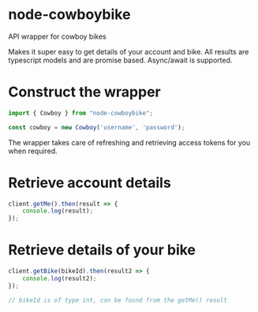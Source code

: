 # node-cowboybike
API wrapper for cowboy bikes

Makes it super easy to get details of your account and bike.
All results are typescript models and are promise based. Async/await is supported.

# Construct the wrapper
```typescript
import { Cowboy } from "node-cowboybike";

const cowboy = new Cowboy('username', 'password');
```

The wrapper takes care of refreshing and retrieving access tokens for you when required.

# Retrieve account details
```typescript
client.getMe().then(result => {
    console.log(result);
});
```

# Retrieve details of your bike
```typescript
client.getBike(bikeId).then(result2 => {
    console.log(result2);
});

// bikeId is of type int, can be found from the getMe() result
```
